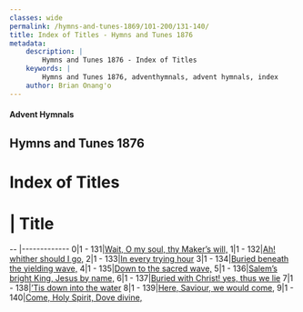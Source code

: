 ```yaml
---
classes: wide
permalink: /hymns-and-tunes-1869/101-200/131-140/
title: Index of Titles - Hymns and Tunes 1876
metadata:
    description: |
        Hymns and Tunes 1876 - Index of Titles
    keywords: |
        Hymns and Tunes 1876, adventhymnals, advent hymnals, index
    author: Brian Onang'o
---
```


#### Advent Hymnals

## Hymns and Tunes 1876

# Index of Titles
# | Title                        
-- |-------------
0|1 - 131|[Wait, O my soul, thy Maker’s will,](/101-200/131-140/01.Wait,-O-my-soul,-thy-Maker’s-will,)
1|1 - 132|[Ah! whither should I go,](/101-200/131-140/02.Ah!-whither-should-I-go,)
2|1 - 133|[In every trying hour](/101-200/131-140/03.In-every-trying-hour)
3|1 - 134|[Buried beneath the yielding wave,](/101-200/131-140/04.Buried-beneath-the-yielding-wave,)
4|1 - 135|[Down to the sacred wave,](/101-200/131-140/05.Down-to-the-sacred-wave,)
5|1 - 136|[Salem’s bright King, Jesus by name,](/101-200/131-140/06.Salem’s-bright-King,-Jesus-by-name,)
6|1 - 137|[Buried with Christ! yes, thus we lie](/101-200/131-140/07.Buried-with-Christ!-yes,-thus-we-lie)
7|1 - 138|[’Tis down into the water](/101-200/131-140/08.’Tis-down-into-the-water)
8|1 - 139|[Here, Saviour, we would come,](/101-200/131-140/09.Here,-Saviour,-we-would-come,)
9|1 - 140|[Come, Holy Spirit, Dove divine,](/101-200/131-140/10.Come,-Holy-Spirit,-Dove-divine,)